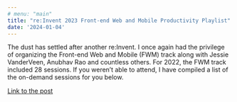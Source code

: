 ```yaml
---
# menu: "main"
title: "re:Invent 2023 Front-end Web and Mobile Productivity Playlist"
date: '2024-01-04'
---
```


The dust has settled after another re:Invent. I once again had the privilege of organizing the Front-end Web and Mobile (FWM) track along with Jessie VanderVeen, Anubhav Rao and countless others. For 2022, the FWM track included 28 sessions.  If you weren’t able to attend, I have compiled a list of the on-demand sessions for you below.

[Link to the post](https://aws.amazon.com/blogs/mobile/reinvent-2023-front-end-web-and-mobile-productivity-playlist/)